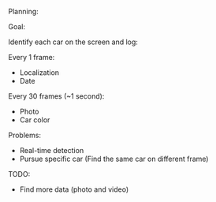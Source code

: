 Planning:



Goal:

Identify each car on the screen and log:

Every 1 frame:
 - Localization
 - Date

Every 30 frames (~1 second):
 - Photo
 - Car color

Problems:
 - Real-time detection
 - Pursue specific car (Find the same car on different frame)

TODO:
 - Find more data (photo and video)

